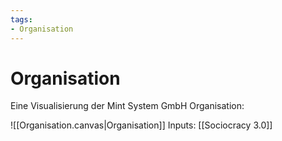 ```yaml
---
tags:
- Organisation
---
```


# Organisation

Eine Visualisierung der Mint System GmbH Organisation:

![[Organisation.canvas|Organisation]]
Inputs: [[Sociocracy 3.0]]
